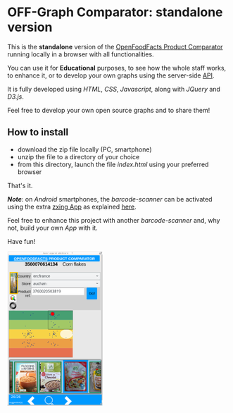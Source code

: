 # OFF-Graph Comparator: standalone version
This is the **standalone** version of the [OpenFoodFacts Product Comparator](https://github.com/oricdev/off_product_comparator)
running locally in a browser with all functionalities.

You can use it for **Educational** purposes, to see how the whole staff works, to
enhance it, or to develop your own graphs using the server-side
 [API](https://offgraphs.blogspot.com/2018/09/api-usage-for-getting-similar-products.html).

It is fully developed using *HTML*, *CSS*, *Javascript*, along with *JQuery* and *D3.js*.

Feel free to develop your own open source graphs and to share them!

## How to install

- download the zip file locally (PC, smartphone)
- unzip the file to a directory of your choice
- from this directory, launch the file *index.html* using your preferred browser

That's it.

__*Note*__: on *Android* smartphones, the *barcode-scanner* can be activated using the extra
[zxing App](https://play.google.com/store/apps/details?id=com.google.zxing.client.android&hl=en_US)
as explained [here](https://offgraphs.blogspot.com/2018/09/create-your-off-graph-app.html).

Feel free to enhance this project with another *barcode-scanner* and, why not, build your own *App*
with it.

Have fun!

<img src="https://github.com/oricdev/off_product_comparator/blob/master/_documentation/images/scr_search_results.png"
title="search results"
height="350px" />
